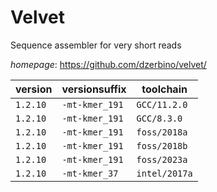 # Velvet

Sequence assembler for very short reads

*homepage*: <https://github.com/dzerbino/velvet/>

version | versionsuffix | toolchain
--------|---------------|----------
``1.2.10`` | ``-mt-kmer_191`` | ``GCC/11.2.0``
``1.2.10`` | ``-mt-kmer_191`` | ``GCC/8.3.0``
``1.2.10`` | ``-mt-kmer_191`` | ``foss/2018a``
``1.2.10`` | ``-mt-kmer_191`` | ``foss/2018b``
``1.2.10`` | ``-mt-kmer_191`` | ``foss/2023a``
``1.2.10`` | ``-mt-kmer_37`` | ``intel/2017a``
